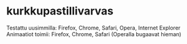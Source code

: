 kurkkupastillivarvas
====================

Testattu uusimmilla: Firefox, Chrome, Safari, Opera, Internet Explorer
Animaatiot toimii: Firefox, Chrome, Safari (Operalla bugaavat hieman)

